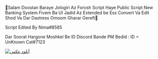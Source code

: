 👋Salam Doostan Baraye Jologiri Az Forosh Script Haye Public Script New Banking System Fivem Ba UI Jadid Az Extended be Ess Convert Va Edit Shod Va Dar Dastress Omoom Gharar Gereft👀

Script Edited By Nima#8585

Dar Soorat Hargone Moshkel Be ID Discord Bande PM Bedid : ID = UnKnown Cat#7123

<a href="https://media.discordapp.net/attachments/897346588224151593/913716985739747348/unknown_1.png" target="_blank"><img src="https://media.discordapp.net/attachments/897346588224151593/913716985739747348/unknown_1.png" border="0" alt="آپلود عکس" /></a>
